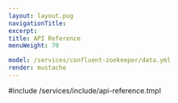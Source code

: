 ```yaml
---
layout: layout.pug
navigationTitle:
excerpt:
title: API Reference
menuWeight: 70

model: /services/confluent-zookeeper/data.yml
render: mustache
---
```


<!-- Imported from git@github.com:mesosphere/dcos-zookeeper.git:update-docs -->

#include /services/include/api-reference.tmpl